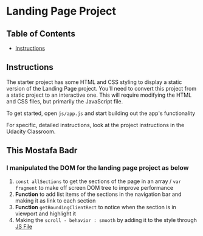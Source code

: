 # Landing Page Project

## Table of Contents

* [Instructions](#instructions)

## Instructions

The starter project has some HTML and CSS styling to display a static version of the Landing Page project. You'll need to convert this project from a static project to an interactive one. This will require modifying the HTML and CSS files, but primarily the JavaScript file.

To get started, open `js/app.js` and start building out the app's functionality

For specific, detailed instructions, look at the project instructions in the Udacity Classroom.


## This Mostafa Badr ##

 ### I manipulated the DOM for the landing page project as below ###

 1.  `const allSections` to get the sections of the page in an array / `var fragment` to make off screen DOM tree to improve performance
 2.  **Function** to add list items of the sections in the navigation bar and making it as link to each section
 3.  **Function** `getBoundingClientRect` to notice when the section is in viewport and highlight it
 4.  Making the `scroll - behavior : smooth` by adding it to the style through [JS File](js/app.js) 
